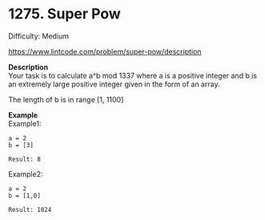 # 1275. Super Pow

Difficulty: Medium

https://www.lintcode.com/problem/super-pow/description

**Description**  
Your task is to calculate a^b mod 1337 where a is a positive integer and b is an extremely large positive integer given in the form of an array.

The length of b is in range [1, 1100]

**Example**  
Example1:
```
a = 2
b = [3]

Result: 8
```
Example2:
```
a = 2
b = [1,0]

Result: 1024
```
